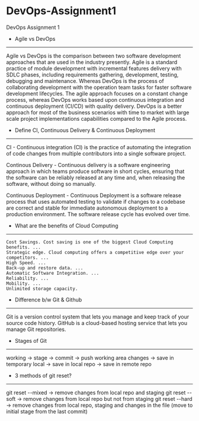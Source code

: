 # DevOps-Assignment1
DevOps Assignment 1

- Agile vs DevOps
-------------------
Agile vs DevOps is the comparison between two software development approaches that are used in the industry presently. Agile is a standard practice of module development with incremental features delivery with SDLC phases, including requirements gathering, development, testing, debugging and maintenance. Whereas DevOps is the process of collaborating development with the operation team tasks for faster software development lifecycles. The agile approach focuses on a constant change process, whereas DevOps works based upon continuous integration and continuous deployment (CI/CD) with quality delivery. DevOps is a better approach for most of the business scenarios with time to market with large scale project implementations capabilities compared to the Agile process.

- Define CI, Continuous Delivery & Continuous Deployment
---------------------------------------------------------
CI - Continuous integration (CI) is the practice of automating the integration of code changes from multiple contributors into a single software project.

Continous Delivery - Continuous delivery is a software engineering approach in which teams produce software in short cycles, ensuring that the software can be reliably released at any time and, when releasing the software, without doing so manually. 

Continuous Deployment - Continuous Deployment is a software release process that uses automated testing to validate if changes to a codebase are correct and stable for immediate autonomous deployment to a production environment. The software release cycle has evolved over time.

- What are the benefits of Cloud Computing
-------------------------------------------
    Cost Savings. Cost saving is one of the biggest Cloud Computing benefits. ...
    Strategic edge. Cloud computing offers a competitive edge over your competitors. ...
    High Speed. ...
    Back-up and restore data. ...
    Automatic Software Integration. ...
    Reliability. ...
    Mobility. ...
    Unlimited storage capacity.

- Difference b/w Git & Github
--------------------------------
Git is a version control system that lets you manage and keep track of your source code history. GitHub is a cloud-based hosting service that lets you manage Git repositories.

- Stages of Git
-----------------
working              -> stage                    -> commit              -> push
working area changes -> save in temporary local  -> save in local repo  -> save in remote repo

- 3 methods of git reset?
--------------------------
git reset --mixed -> remove changes from local repo and staging
git reset --soft  -> remove changes from local repo but not from staging
git reset --hard  -> remove changes from local repo, staging and changes in the file (move to initial stage from the last commit)


